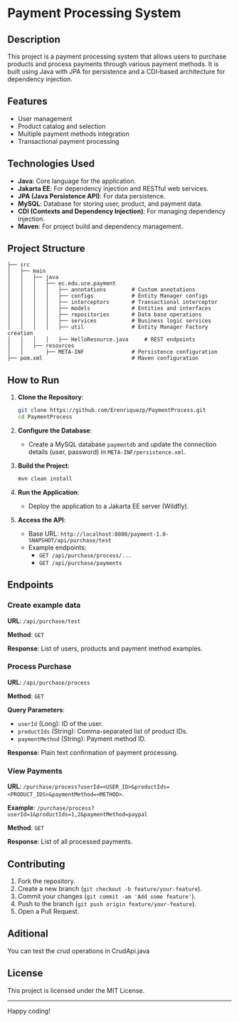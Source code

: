 # Payment Processing System

## Description
This project is a payment processing system that allows users to purchase products and process payments through various payment methods. 
It is built using Java with JPA for persistence and a CDI-based architecture for dependency injection.

## Features
- User management
- Product catalog and selection
- Multiple payment methods integration
- Transactional payment processing

## Technologies Used
- **Java**: Core language for the application.
- **Jakarta EE**: For dependency injection and RESTful web services.
- **JPA (Java Persistence API)**: For data persistence.
- **MySQL**: Database for storing user, product, and payment data.
- **CDI (Contexts and Dependency Injection)**: For managing dependency injection.
- **Maven**: For project build and dependency management.

## Project Structure
```
├── src
│   ├── main
│   │   ├── java
│   │   │   ├── ec.edu.uce.payment
│   │   │   │   ├── annotations        # Custom annotations
│   │   │   │   ├── configs            # Entity Manager configs
│   │   │   │   ├── interceptors       # Transactional interceptor
│   │   │   │   ├── models             # Entities and interfaces
│   │   │   │   ├── repositories       # Data base operations
│   │   │   │   ├── services           # Business logic services
│   │   │   │   ├── util               # Entity Manager Factory creation
│   │   │   │   ├── HelloResource.java     # REST endpoints
│   │   ├── resources
│   │       ├── META-INF               # Persistence configuration
├── pom.xml                            # Maven configuration
```

## How to Run
1. **Clone the Repository**:
   ```bash
   git clone https://github.com/Erenriquezp/PaymentProcess.git
   cd PaymentProcess

   ```

2. **Configure the Database**:
   - Create a MySQL database `paymentdb` and update the connection details (user, password) in `META-INF/persistence.xml`.

3. **Build the Project**:
   ```bash
   mvn clean install
   ```

4. **Run the Application**:
   - Deploy the application to a Jakarta EE server (Wildfly).

5. **Access the API**:
   - Base URL: `http://localhost:8080/payment-1.0-SNAPSHOT/api/purchase/test`
   - Example endpoints:
     - `GET /api/purchase/process/...`
     - `GET /api/purchase/payments`

## Endpoints

### Create example data
**URL**: `/api/purchase/test`

**Method**: `GET`

**Response**: List of users, products and payment method examples.

### Process Purchase
**URL**: `/api/purchase/process`

**Method**: `GET`

**Query Parameters**:
- `userId` (Long): ID of the user.
- `productIds` (String): Comma-separated list of product IDs.
- `paymentMethod` (String): Payment method ID.

**Response**: Plain text confirmation of payment processing.

### View Payments
**URL**: `/purchase/process?userId=<USER_ID>&productIds=<PRODUCT_IDS>&paymentMethod=<METHOD>`.

**Example**: `/purchase/process?userId=1&productIds=1,2&paymentMethod=paypal`

**Method**: `GET`

**Response**: List of all processed payments.

## Contributing
1. Fork the repository.
2. Create a new branch (`git checkout -b feature/your-feature`).
3. Commit your changes (`git commit -am 'Add some feature'`).
4. Push to the branch (`git push origin feature/your-feature`).
5. Open a Pull Request.

## Aditional
You can test the crud operations in CrudApi.java

## License
This project is licensed under the MIT License.

---

Happy coding!

